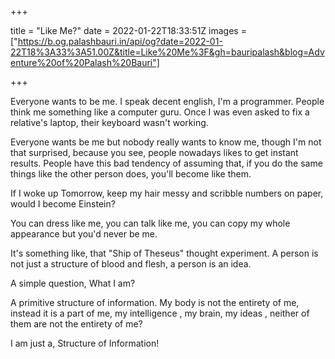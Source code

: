 +++

title = "Like Me?"
date = 2022-01-22T18:33:51Z
images = ["https://b.og.palashbauri.in/api/og?date=2022-01-22T18%3A33%3A51.00Z&title=Like%20Me%3F&gh=bauripalash&blog=Adventure%20of%20Palash%20Bauri"]

+++

Everyone wants to be me. I speak decent english, I'm a programmer. People think me something like a computer guru. Once I was even asked to fix a relative's laptop, their keyboard wasn't working. 

Everyone wants be me but nobody really wants to know me, though I'm not that surprised, because you see, people nowadays likes to get instant results.  People have this bad tendency of assuming that, if you do the same things like the other person does, you'll become like them. 

If I woke up Tomorrow, keep my hair messy and scribble numbers on paper, would I become Einstein?

You can dress like me, you can talk like me, you can copy my whole appearance but you'd never be me.

It's something like, that "Ship of Theseus" thought experiment. A person is not just a structure of blood and flesh, a person is an idea.

A simple question, What I am?

A primitive structure of information. My body is not the entirety of me, instead it is a part of me, my intelligence  , my brain, my ideas , neither of them are not the entirety of me?

I am just a, Structure of Information!


